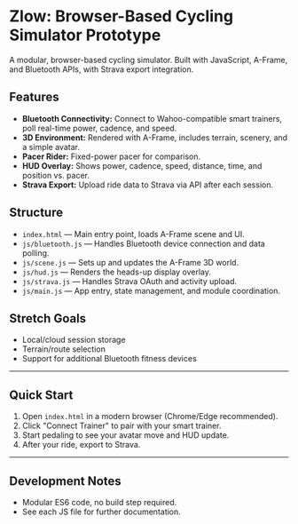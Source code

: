 # Zlow: Browser-Based Cycling Simulator Prototype

A modular, browser-based cycling simulator. Built with JavaScript, A-Frame, and Bluetooth APIs, with Strava export integration.

## Features
- **Bluetooth Connectivity:** Connect to Wahoo-compatible smart trainers, poll real-time power, cadence, and speed.
- **3D Environment:** Rendered with A-Frame, includes terrain, scenery, and a simple avatar.
- **Pacer Rider:** Fixed-power pacer for comparison.
- **HUD Overlay:** Shows power, cadence, speed, distance, time, and position vs. pacer.
- **Strava Export:** Upload ride data to Strava via API after each session.

## Structure
- `index.html` — Main entry point, loads A-Frame scene and UI.
- `js/bluetooth.js` — Handles Bluetooth device connection and data polling.
- `js/scene.js` — Sets up and updates the A-Frame 3D world.
- `js/hud.js` — Renders the heads-up display overlay.
- `js/strava.js` — Handles Strava OAuth and activity upload.
- `js/main.js` — App entry, state management, and module coordination.

## Stretch Goals
- Local/cloud session storage
- Terrain/route selection
- Support for additional Bluetooth fitness devices

---

## Quick Start
1. Open `index.html` in a modern browser (Chrome/Edge recommended).
2. Click "Connect Trainer" to pair with your smart trainer.
3. Start pedaling to see your avatar move and HUD update.
4. After your ride, export to Strava.

---

## Development Notes
- Modular ES6 code, no build step required.
- See each JS file for further documentation.
